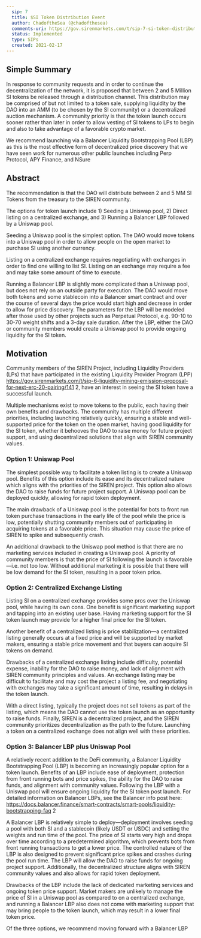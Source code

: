 ```yaml
---
  sip: 7
  title: $SI Token Distribution Event
  author: ChadoftheSea (@chadofthesea)
  comments-uri: https://gov.sirenmarkets.com/t/sip-7-si-token-distribution-event/146
  status: Implemented
  type: SIPs
  created: 2021-02-17
---
```



## Simple Summary

In response to community requests and in order to continue the decentralization of the network, it is proposed that between 2 and 5 Million SI tokens be released through a distribution channel. This distribution may be comprised of but not limited to a token sale, supplying liquidity by the DAO into an AMM (to be chosen by the SI community) or a decentralized auction mechanism. A community priority is that the token launch occurs sooner rather than later in order to allow vesting of SI tokens to LPs to begin and also to take advantage of a favorable crypto market.

We recommend launching via a Balancer Liquidity Bootstrapping Pool (LBP) as this is the most effective form of decentralized price discovery that we have seen work for numerous other public launches including Perp Protocol, APY Finance, and NSure

## Abstract

The recommendation is that the DAO will distribute between 2 and 5 MM SI Tokens from the treasury to the SIREN community.

The options for token launch include 1) Seeding a Uniswap pool, 2) Direct listing on a centralized exchange, and 3) Running a Balancer LBP followed by a Uniswap pool.

Seeding a Uniswap pool is the simplest option. The DAO would move tokens into a Uniswap pool in order to allow people on the open market to purchase SI using another currency.

Listing on a centralized exchange requires negotiating with exchanges in order to find one willing to list SI. Listing on an exchange may require a fee and may take some amount of time to execute.

Running a Balancer LBP is slightly more complicated than a Uniswap pool, but does not rely on an outside party for execution. The DAO would move both tokens and some stablecoin into a Balancer smart contract and over the course of several days the price would start high and decrease in order to allow for price discovery. The parameters for the LBP will be modeled after those used by other projects such as Perpetual Protocol, e.g. 90-10 to 30-70 weight shifts and a 3-day sale duration. After the LBP, either the DAO or community members would create a Uniswap pool to provide ongoing liquidity for the SI token.

## Motivation

Community members of the SIREN Project, including Liquidity Providers (LPs) that have participated in the existing Liquidity Provider Program (LPP) https://gov.sirenmarkets.com/t/sip-6-liquidity-mining-emission-proposal-for-next-erc-20-pairing/141 2, have an interest in seeing the SI token have a successful launch.

Multiple mechanisms exist to move tokens to the public, each having their own benefits and drawbacks. The community has multiple different priorities, including launching relatively quickly, ensuring a stable and well-supported price for the token on the open market, having good liquidity for the SI token, whether it behooves the DAO to raise money for future project support, and using decentralized solutions that align with SIREN community values.

### Option 1: Uniswap Pool

The simplest possible way to facilitate a token listing is to create a Uniswap pool. Benefits of this option include its ease and its decentralized nature which aligns with the priorities of the SIREN project. This option also allows the DAO to raise funds for future project support. A Uniswap pool can be deployed quickly, allowing for rapid token deployment.

The main drawback of a Uniswap pool is the potential for bots to front run token purchase transactions in the early life of the pool while the price is low, potentially shutting community members out of participating in acquiring tokens at a favorable price. This situation may cause the price of SIREN to spike and subsequently crash.

An additional drawback to the Uniswap pool method is that there are no marketing services included in creating a Uniswap pool. A priority of community members is that the price of SI following the launch is favorable—i.e. not too low. Without additional marketing it is possible that there will be low demand for the SI token, resulting in a poor token price.

### Option 2: Centralized Exchange Listing

Listing SI on a centralized exchange provides some pros over the Uniswap pool, while having its own cons. One benefit is significant marketing support and tapping into an existing user base. Having marketing support for the SI token launch may provide for a higher final price for the SI token.

Another benefit of a centralized listing is price stabilization—a centralized listing generally occurs at a fixed price and will be supported by market makers, ensuring a stable price movement and that buyers can acquire SI tokens on demand.

Drawbacks of a centralized exchange listing include difficulty, potential expense, inability for the DAO to raise money, and lack of alignment with SIREN community principles and values. An exchange listing may be difficult to facilitate and may cost the project a listing fee, and negotiating with exchanges may take a significant amount of time, resulting in delays in the token launch.

With a direct listing, typically the project does not sell tokens as part of the listing, which means the DAO cannot use the token launch as an opportunity to raise funds. Finally, SIREN is a decentralized project, and the SIREN community prioritizes decentralization as the path to the future. Launching a token on a centralized exchange does not align well with these priorities.

### Option 3: Balancer LBP plus Uniswap Pool

A relatively recent addition to the DeFi community, a Balancer Liquidity Bootstrapping Pool (LBP) is becoming an increasingly popular option for a token launch. Benefits of an LBP include ease of deployment, protection from front running bots and price spikes, the ability for the DAO to raise funds, and alignment with community values. Following the LBP with a Uniswap pool will ensure ongoing liquidity for the SI token post launch. For detailed information on Balancer LBPs, see the Balancer info post here: https://docs.balancer.finance/smart-contracts/smart-pools/liquidity-bootstrapping-faq 2

A Balancer LBP is relatively simple to deploy—deployment involves seeding a pool with both SI and a stablecoin (likely USDT or USDC) and setting the weights and run time of the pool. The price of SI starts very high and drops over time according to a predetermined algorithm, which prevents bots from front running transactions to get a lower price. The controlled nature of the LBP is also designed to prevent significant price spikes and crashes during the pool run time. The LBP will allow the DAO to raise funds for ongoing project support. Additionally, the decentralized structure aligns with SIREN community values and also allows for rapid token deployment.

Drawbacks of the LBP include the lack of dedicated marketing services and ongoing token price support. Market makers are unlikely to manage the price of SI in a Uniswap pool as compared to on a centralized exchange, and running a Balancer LBP also does not come with marketing support that may bring people to the token launch, which may result in a lower final token price.

Of the three options, we recommend moving forward with a Balancer LBP
